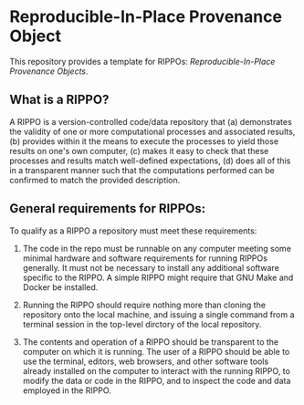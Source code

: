 # Reproducible-In-Place Provenance Object

This repository provides a template for RIPPOs:  *Reproducible-In-Place Provenance Objects*.

## What is a RIPPO?

A RIPPO is a version-controlled code/data repository that (a) demonstrates the validity of one or more computational processes and associated results, (b) provides within it the means to execute the processes to yield those results on one's own computer, (c) makes it easy to check that these processes and results match well-defined expectations, (d) does all of this in a transparent manner such that the computations performed can be confirmed to match the provided description.

## General requirements for RIPPOs:

To qualify as a RIPPO a repository must meet these requirements:

1. The code in the repo must be runnable on any computer meeting some minimal hardware and software requirements for running RIPPOs generally.  It must not be necessary to install any additional software specific to the RIPPO. A simple RIPPO might require that GNU Make and Docker be installed.

2. Running the RIPPO should require nothing more than cloning the repository onto the local machine, and issuing a single command from a terminal session in the top-level dirctory of the local repository.

3. The contents and operation of a RIPPO should be transparent to the computer on which it is running. The user of a RIPPO should be able to use the terminal, editors, web browsers, and other software tools already installed on the computer to interact with the running RIPPO, to modify the data or code in the RIPPO, and to inspect the code and data employed in the RIPPO.



